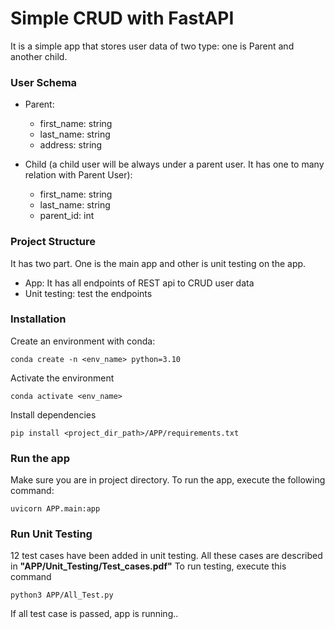 # Simple CRUD with FastAPI
It is a simple app that stores user data of two type: one is Parent and another child.

### User Schema
- Parent: 
    - first_name: string
    - last_name: string
    - address: string

- Child (a child user will be always under a parent user. It has one to many relation with Parent User):
    - first_name: string
    - last_name: string
    - parent_id: int

### Project Structure
It has two part. One is the main app and other is unit testing on the app.
- App: It has all endpoints of REST api to CRUD user data
- Unit testing: test the endpoints

### Installation
Create an environment with conda:
```
conda create -n <env_name> python=3.10
```

Activate the environment
```
conda activate <env_name>
```

Install dependencies
```
pip install <project_dir_path>/APP/requirements.txt
```


### Run the app
Make sure you are in project directory.
To run the app, execute the following command:
```
uvicorn APP.main:app
```

### Run Unit Testing
12 test cases have been added in unit testing. All these cases are described in **"APP/Unit_Testing/Test_cases.pdf"**
To run testing, execute this command
```
python3 APP/All_Test.py
```
If all test case is passed, app is running..